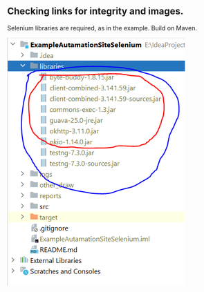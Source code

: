 ## **Checking links for integrity and images.**
Selenium libraries are required, as in the example. Build on Maven.


![example]( https://github.com/Dmitriy-crypto/ExampleAutamationSiteSelenium/blob/master/add_lib_example.PNG)

